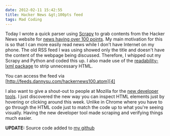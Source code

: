 ```yaml
---
date: 2012-02-11 15:42:55
title: Hacker News &gt;100pts feed
tags: Mad Coding
---
```

Today I wrote a quick parser using [Scrapy][1] to grab contents from the Hacker
News website for [news having over 100 points][2]. My main motivation for this
is so that I can more easily read news while I don't have Internet on my phone.
The old RSS feed I was using showed only the title and doesn't have the content
of the webpage being discussed. Therefore, I whipped out my Scrapy and Python
and coded this up. I also made use of the [readability-lxml package][3] to
strip unnecessary HTML.

You can access the feed via [http://feeds.dannysu.com/hackernews100.atom][4]

I also want to give a shout-out to people at Mozilla for the [new developer
tools][5]. I just discovered the new way you can inspect HTML elements just by
hovering or clicking around this week. Unlike in Chrome where you have to go
through the HTML code just to match the code up to what you're seeing visually.
Having the new developer tool made scraping and verifying things much easier.

**UPDATE:** Source code added to [my github][6]

  [1]: http://scrapy.org/
  [2]: http://news.ycombinator.com/over?points=100
  [3]: http://pypi.python.org/pypi/readability-lxml
  [4]: http://feeds.dannysu.com/hackernews100.atom
  [5]: http://blog.mozilla.com/blog/2012/01/31/firefox-adds-powerful-new-developer-tools/
  [6]: https://github.com/dannysu/hackernews-feed
